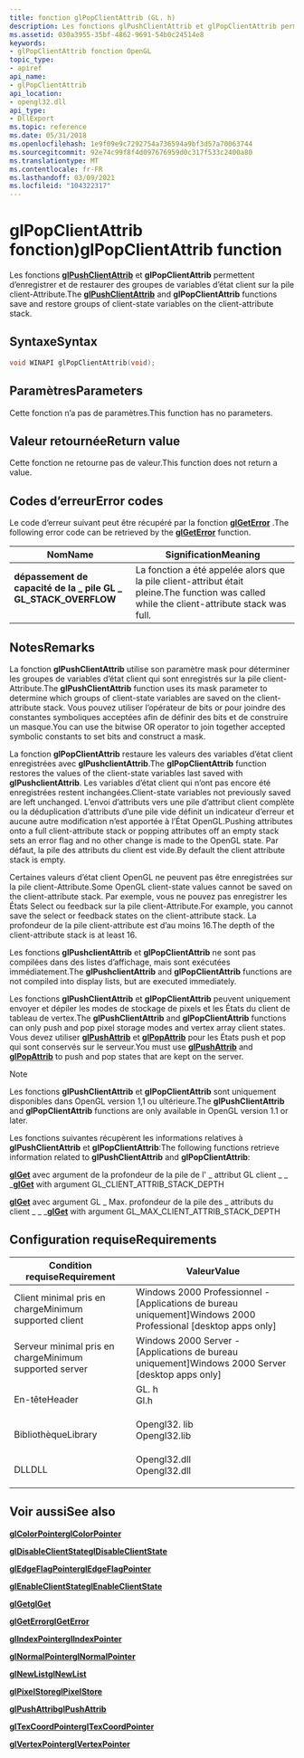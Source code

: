 ```yaml
---
title: fonction glPopClientAttrib (GL. h)
description: Les fonctions glPushClientAttrib et glPopClientAttrib permettent d’enregistrer et de restaurer des groupes de variables d’état client sur la pile client-Attribute. | fonction glPopClientAttrib (GL. h)
ms.assetid: 030a3955-35bf-4862-9691-54b0c24514e8
keywords:
- glPopClientAttrib fonction OpenGL
topic_type:
- apiref
api_name:
- glPopClientAttrib
api_location:
- opengl32.dll
api_type:
- DllExport
ms.topic: reference
ms.date: 05/31/2018
ms.openlocfilehash: 1e9f09e9c7292754a736594a9bf3d57a70063744
ms.sourcegitcommit: 92e74c99f8f4d097676959d0c317f533c2400a80
ms.translationtype: MT
ms.contentlocale: fr-FR
ms.lasthandoff: 03/09/2021
ms.locfileid: "104322317"
---
```

# <a name="glpopclientattrib-function"></a><span data-ttu-id="b5cec-105">glPopClientAttrib fonction)</span><span class="sxs-lookup"><span data-stu-id="b5cec-105">glPopClientAttrib function</span></span>

<span data-ttu-id="b5cec-106">Les fonctions [**glPushClientAttrib**](glpushclientattrib.md) et **glPopClientAttrib** permettent d’enregistrer et de restaurer des groupes de variables d’état client sur la pile client-Attribute.</span><span class="sxs-lookup"><span data-stu-id="b5cec-106">The [**glPushClientAttrib**](glpushclientattrib.md) and **glPopClientAttrib** functions save and restore groups of client-state variables on the client-attribute stack.</span></span>

## <a name="syntax"></a><span data-ttu-id="b5cec-107">Syntaxe</span><span class="sxs-lookup"><span data-stu-id="b5cec-107">Syntax</span></span>


```C++
void WINAPI glPopClientAttrib(void);
```



## <a name="parameters"></a><span data-ttu-id="b5cec-108">Paramètres</span><span class="sxs-lookup"><span data-stu-id="b5cec-108">Parameters</span></span>

<span data-ttu-id="b5cec-109">Cette fonction n’a pas de paramètres.</span><span class="sxs-lookup"><span data-stu-id="b5cec-109">This function has no parameters.</span></span>

## <a name="return-value"></a><span data-ttu-id="b5cec-110">Valeur retournée</span><span class="sxs-lookup"><span data-stu-id="b5cec-110">Return value</span></span>

<span data-ttu-id="b5cec-111">Cette fonction ne retourne pas de valeur.</span><span class="sxs-lookup"><span data-stu-id="b5cec-111">This function does not return a value.</span></span>

## <a name="error-codes"></a><span data-ttu-id="b5cec-112">Codes d’erreur</span><span class="sxs-lookup"><span data-stu-id="b5cec-112">Error codes</span></span>

<span data-ttu-id="b5cec-113">Le code d’erreur suivant peut être récupéré par la fonction [**glGetError**](glgeterror.md) .</span><span class="sxs-lookup"><span data-stu-id="b5cec-113">The following error code can be retrieved by the [**glGetError**](glgeterror.md) function.</span></span>



| <span data-ttu-id="b5cec-114">Nom</span><span class="sxs-lookup"><span data-stu-id="b5cec-114">Name</span></span>                                                                                               | <span data-ttu-id="b5cec-115">Signification</span><span class="sxs-lookup"><span data-stu-id="b5cec-115">Meaning</span></span>                                                                       |
|----------------------------------------------------------------------------------------------------|-------------------------------------------------------------------------------|
| <dl> <span data-ttu-id="b5cec-116"><dt>**dépassement de capacité de la \_ pile GL \_**</dt></span><span class="sxs-lookup"><span data-stu-id="b5cec-116"><dt>**GL\_STACK\_OVERFLOW**</dt></span></span> </dl> | <span data-ttu-id="b5cec-117">La fonction a été appelée alors que la pile client-attribut était pleine.</span><span class="sxs-lookup"><span data-stu-id="b5cec-117">The function was called while the client-attribute stack was full.</span></span><br/> |



## <a name="remarks"></a><span data-ttu-id="b5cec-118">Notes</span><span class="sxs-lookup"><span data-stu-id="b5cec-118">Remarks</span></span>

<span data-ttu-id="b5cec-119">La fonction **glPushClientAttrib** utilise son paramètre mask pour déterminer les groupes de variables d’état client qui sont enregistrés sur la pile client-Attribute.</span><span class="sxs-lookup"><span data-stu-id="b5cec-119">The **glPushClientAttrib** function uses its mask parameter to determine which groups of client-state variables are saved on the client-attribute stack.</span></span> <span data-ttu-id="b5cec-120">Vous pouvez utiliser l’opérateur de bits or pour joindre des constantes symboliques acceptées afin de définir des bits et de construire un masque.</span><span class="sxs-lookup"><span data-stu-id="b5cec-120">You can use the bitwise OR operator to join together accepted symbolic constants to set bits and construct a mask.</span></span>

<span data-ttu-id="b5cec-121">La fonction **glPopClientAttrib** restaure les valeurs des variables d’état client enregistrées avec **glPushclientAttrib**.</span><span class="sxs-lookup"><span data-stu-id="b5cec-121">The **glPopClientAttrib** function restores the values of the client-state variables last saved with **glPushclientAttrib**.</span></span> <span data-ttu-id="b5cec-122">Les variables d’état client qui n’ont pas encore été enregistrées restent inchangées.</span><span class="sxs-lookup"><span data-stu-id="b5cec-122">Client-state variables not previously saved are left unchanged.</span></span> <span data-ttu-id="b5cec-123">L’envoi d’attributs vers une pile d’attribut client complète ou la déduplication d’attributs d’une pile vide définit un indicateur d’erreur et aucune autre modification n’est apportée à l’État OpenGL.</span><span class="sxs-lookup"><span data-stu-id="b5cec-123">Pushing attributes onto a full client-attribute stack or popping attributes off an empty stack sets an error flag and no other change is made to the OpenGL state.</span></span> <span data-ttu-id="b5cec-124">Par défaut, la pile des attributs du client est vide.</span><span class="sxs-lookup"><span data-stu-id="b5cec-124">By default the client attribute stack is empty.</span></span>

<span data-ttu-id="b5cec-125">Certaines valeurs d’état client OpenGL ne peuvent pas être enregistrées sur la pile client-Attribute.</span><span class="sxs-lookup"><span data-stu-id="b5cec-125">Some OpenGL client-state values cannot be saved on the client-attribute stack.</span></span> <span data-ttu-id="b5cec-126">Par exemple, vous ne pouvez pas enregistrer les États Select ou feedback sur la pile client-Attribute.</span><span class="sxs-lookup"><span data-stu-id="b5cec-126">For example, you cannot save the select or feedback states on the client-attribute stack.</span></span> <span data-ttu-id="b5cec-127">La profondeur de la pile client-attribute est d’au moins 16.</span><span class="sxs-lookup"><span data-stu-id="b5cec-127">The depth of the client-attribute stack is at least 16.</span></span>

<span data-ttu-id="b5cec-128">Les fonctions **glPushclientAttrib** et **glPopClientAttrib** ne sont pas compilées dans des listes d’affichage, mais sont exécutées immédiatement.</span><span class="sxs-lookup"><span data-stu-id="b5cec-128">The **glPushclientAttrib** and **glPopClientAttrib** functions are not compiled into display lists, but are executed immediately.</span></span>

<span data-ttu-id="b5cec-129">Les fonctions **glPushClientAttrib** et **glPopClientAttrib** peuvent uniquement envoyer et dépiler les modes de stockage de pixels et les États du client de tableau de vertex.</span><span class="sxs-lookup"><span data-stu-id="b5cec-129">The **glPushClientAttrib** and **glPopClientAttrib** functions can only push and pop pixel storage modes and vertex array client states.</span></span> <span data-ttu-id="b5cec-130">Vous devez utiliser [**glPushAttrib**](glpushattrib.md) et [**glPopAttrib**](glpopattrib.md) pour les États push et pop qui sont conservés sur le serveur.</span><span class="sxs-lookup"><span data-stu-id="b5cec-130">You must use [**glPushAttrib**](glpushattrib.md) and [**glPopAttrib**](glpopattrib.md) to push and pop states that are kept on the server.</span></span>

> [!Note]  
> <span data-ttu-id="b5cec-131">Les fonctions **glPushClientAttrib** et **glPopClientAttrib** sont uniquement disponibles dans OpenGL version 1,1 ou ultérieure.</span><span class="sxs-lookup"><span data-stu-id="b5cec-131">The **glPushClientAttrib** and **glPopClientAttrib** functions are only available in OpenGL version 1.1 or later.</span></span>

 

<span data-ttu-id="b5cec-132">Les fonctions suivantes récupèrent les informations relatives à **glPushClientAttrib** et **glPopClientAttrib**:</span><span class="sxs-lookup"><span data-stu-id="b5cec-132">The following functions retrieve information related to **glPushClientAttrib** and **glPopClientAttrib**:</span></span>

<span data-ttu-id="b5cec-133">[**glGet**](glgetbooleanv--glgetdoublev--glgetfloatv--glgetintegerv.md) avec argument de la profondeur de la pile de l' \_ attribut GL client \_ \_ \_</span><span class="sxs-lookup"><span data-stu-id="b5cec-133">[**glGet**](glgetbooleanv--glgetdoublev--glgetfloatv--glgetintegerv.md) with argument GL\_CLIENT\_ATTRIB\_STACK\_DEPTH</span></span>

<span data-ttu-id="b5cec-134">[**glGet**](glgetbooleanv--glgetdoublev--glgetfloatv--glgetintegerv.md) avec argument GL \_ Max. profondeur de la pile des \_ attributs du client \_ \_ \_</span><span class="sxs-lookup"><span data-stu-id="b5cec-134">[**glGet**](glgetbooleanv--glgetdoublev--glgetfloatv--glgetintegerv.md) with argument GL\_MAX\_CLIENT\_ATTRIB\_STACK\_DEPTH</span></span>

## <a name="requirements"></a><span data-ttu-id="b5cec-135">Configuration requise</span><span class="sxs-lookup"><span data-stu-id="b5cec-135">Requirements</span></span>



| <span data-ttu-id="b5cec-136">Condition requise</span><span class="sxs-lookup"><span data-stu-id="b5cec-136">Requirement</span></span> | <span data-ttu-id="b5cec-137">Valeur</span><span class="sxs-lookup"><span data-stu-id="b5cec-137">Value</span></span> |
|-------------------------------------|-----------------------------------------------------------------------------------------|
| <span data-ttu-id="b5cec-138">Client minimal pris en charge</span><span class="sxs-lookup"><span data-stu-id="b5cec-138">Minimum supported client</span></span><br/> | <span data-ttu-id="b5cec-139">Windows 2000 Professionnel - \[Applications de bureau uniquement\]</span><span class="sxs-lookup"><span data-stu-id="b5cec-139">Windows 2000 Professional \[desktop apps only\]</span></span><br/>                              |
| <span data-ttu-id="b5cec-140">Serveur minimal pris en charge</span><span class="sxs-lookup"><span data-stu-id="b5cec-140">Minimum supported server</span></span><br/> | <span data-ttu-id="b5cec-141">Windows 2000 Server - \[Applications de bureau uniquement\]</span><span class="sxs-lookup"><span data-stu-id="b5cec-141">Windows 2000 Server \[desktop apps only\]</span></span><br/>                                    |
| <span data-ttu-id="b5cec-142">En-tête</span><span class="sxs-lookup"><span data-stu-id="b5cec-142">Header</span></span><br/>                   | <dl> <span data-ttu-id="b5cec-143"><dt>GL. h</dt></span><span class="sxs-lookup"><span data-stu-id="b5cec-143"><dt>Gl.h</dt></span></span> </dl>         |
| <span data-ttu-id="b5cec-144">Bibliothèque</span><span class="sxs-lookup"><span data-stu-id="b5cec-144">Library</span></span><br/>                  | <dl> <span data-ttu-id="b5cec-145"><dt>Opengl32. lib</dt></span><span class="sxs-lookup"><span data-stu-id="b5cec-145"><dt>Opengl32.lib</dt></span></span> </dl> |
| <span data-ttu-id="b5cec-146">DLL</span><span class="sxs-lookup"><span data-stu-id="b5cec-146">DLL</span></span><br/>                      | <dl> <span data-ttu-id="b5cec-147"><dt>Opengl32.dll</dt></span><span class="sxs-lookup"><span data-stu-id="b5cec-147"><dt>Opengl32.dll</dt></span></span> </dl> |



## <a name="see-also"></a><span data-ttu-id="b5cec-148">Voir aussi</span><span class="sxs-lookup"><span data-stu-id="b5cec-148">See also</span></span>

<dl> <dt>

[<span data-ttu-id="b5cec-149">**glColorPointer**</span><span class="sxs-lookup"><span data-stu-id="b5cec-149">**glColorPointer**</span></span>](glcolorpointer.md)
</dt> <dt>

[<span data-ttu-id="b5cec-150">**glDisableClientState**</span><span class="sxs-lookup"><span data-stu-id="b5cec-150">**glDisableClientState**</span></span>](gldisableclientstate.md)
</dt> <dt>

[<span data-ttu-id="b5cec-151">**glEdgeFlagPointer**</span><span class="sxs-lookup"><span data-stu-id="b5cec-151">**glEdgeFlagPointer**</span></span>](gledgeflagpointer.md)
</dt> <dt>

[<span data-ttu-id="b5cec-152">**glEnableClientState**</span><span class="sxs-lookup"><span data-stu-id="b5cec-152">**glEnableClientState**</span></span>](glenableclientstate.md)
</dt> <dt>

[<span data-ttu-id="b5cec-153">**glGet**</span><span class="sxs-lookup"><span data-stu-id="b5cec-153">**glGet**</span></span>](glgetbooleanv--glgetdoublev--glgetfloatv--glgetintegerv.md)
</dt> <dt>

[<span data-ttu-id="b5cec-154">**glGetError**</span><span class="sxs-lookup"><span data-stu-id="b5cec-154">**glGetError**</span></span>](glgeterror.md)
</dt> <dt>

[<span data-ttu-id="b5cec-155">**glIndexPointer**</span><span class="sxs-lookup"><span data-stu-id="b5cec-155">**glIndexPointer**</span></span>](glindexpointer.md)
</dt> <dt>

[<span data-ttu-id="b5cec-156">**glNormalPointer**</span><span class="sxs-lookup"><span data-stu-id="b5cec-156">**glNormalPointer**</span></span>](glnormalpointer.md)
</dt> <dt>

[<span data-ttu-id="b5cec-157">**glNewList**</span><span class="sxs-lookup"><span data-stu-id="b5cec-157">**glNewList**</span></span>](glnewlist.md)
</dt> <dt>

[<span data-ttu-id="b5cec-158">**glPixelStore**</span><span class="sxs-lookup"><span data-stu-id="b5cec-158">**glPixelStore**</span></span>](glpixelstore-functions.md)
</dt> <dt>

[<span data-ttu-id="b5cec-159">**glPushAttrib**</span><span class="sxs-lookup"><span data-stu-id="b5cec-159">**glPushAttrib**</span></span>](glpushattrib.md)
</dt> <dt>

[<span data-ttu-id="b5cec-160">**glTexCoordPointer**</span><span class="sxs-lookup"><span data-stu-id="b5cec-160">**glTexCoordPointer**</span></span>](gltexcoordpointer.md)
</dt> <dt>

[<span data-ttu-id="b5cec-161">**glVertexPointer**</span><span class="sxs-lookup"><span data-stu-id="b5cec-161">**glVertexPointer**</span></span>](glvertexpointer.md)
</dt> </dl>

 

 





